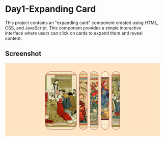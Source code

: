 # Day1-Expanding Card 

This project contains an "expanding card" component created using HTML, CSS, and JavaScript. This component provides a simple interactive interface where users can click on cards to expand them and reveal content.

## Screenshot

![App Screenshot](https://github.com/haticesaike/50Project50Days/blob/master/screenshots/day1.png?raw=true)

